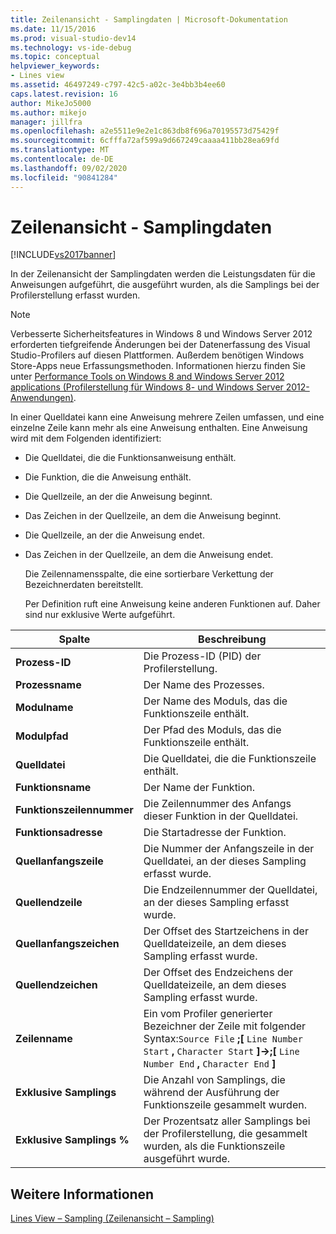 ```yaml
---
title: Zeilenansicht - Samplingdaten | Microsoft-Dokumentation
ms.date: 11/15/2016
ms.prod: visual-studio-dev14
ms.technology: vs-ide-debug
ms.topic: conceptual
helpviewer_keywords:
- Lines view
ms.assetid: 46497249-c797-42c5-a02c-3e4bb3b4ee60
caps.latest.revision: 16
author: MikeJo5000
ms.author: mikejo
manager: jillfra
ms.openlocfilehash: a2e5511e9e2e1c863db8f696a70195573d75429f
ms.sourcegitcommit: 6cfffa72af599a9d667249caaaa411bb28ea69fd
ms.translationtype: MT
ms.contentlocale: de-DE
ms.lasthandoff: 09/02/2020
ms.locfileid: "90841284"
---
```

# <a name="lines-view---sampling-data"></a>Zeilenansicht - Samplingdaten
[!INCLUDE[vs2017banner](../includes/vs2017banner.md)]

In der Zeilenansicht der Samplingdaten werden die Leistungsdaten für die Anweisungen aufgeführt, die ausgeführt wurden, als die Samplings bei der Profilerstellung erfasst wurden.  
  
> [!NOTE]
> Verbesserte Sicherheitsfeatures in Windows 8 und Windows Server 2012 erforderten tiefgreifende Änderungen bei der Datenerfassung des Visual Studio-Profilers auf diesen Plattformen. Außerdem benötigen Windows Store-Apps neue Erfassungsmethoden. Informationen hierzu finden Sie unter [Performance Tools on Windows 8 and Windows Server 2012 applications (Profilerstellung für Windows 8- und Windows Server 2012-Anwendungen)](../profiling/performance-tools-on-windows-8-and-windows-server-2012-applications.md).  
  
 In einer Quelldatei kann eine Anweisung mehrere Zeilen umfassen, und eine einzelne Zeile kann mehr als eine Anweisung enthalten. Eine Anweisung wird mit dem Folgenden identifiziert:  
  
- Die Quelldatei, die die Funktionsanweisung enthält.  
  
- Die Funktion, die die Anweisung enthält.  
  
- Die Quellzeile, an der die Anweisung beginnt.  
  
- Das Zeichen in der Quellzeile, an dem die Anweisung beginnt.  
  
- Die Quellzeile, an der die Anweisung endet.  
  
- Das Zeichen in der Quellzeile, an dem die Anweisung endet.  
  
  Die Zeilennamensspalte, die eine sortierbare Verkettung der Bezeichnerdaten bereitstellt.  
  
  Per Definition ruft eine Anweisung keine anderen Funktionen auf. Daher sind nur exklusive Werte aufgeführt.  
  
|Spalte|Beschreibung|  
|------------|-----------------|  
|**Prozess-ID**|Die Prozess-ID (PID) der Profilerstellung.|  
|**Prozessname**|Der Name des Prozesses.|  
|**Modulname**|Der Name des Moduls, das die Funktionszeile enthält.|  
|**Modulpfad**|Der Pfad des Moduls, das die Funktionszeile enthält.|  
|**Quelldatei**|Die Quelldatei, die die Funktionszeile enthält.|  
|**Funktionsname**|Der Name der Funktion.|  
|**Funktionszeilennummer**|Die Zeilennummer des Anfangs dieser Funktion in der Quelldatei.|  
|**Funktionsadresse**|Die Startadresse der Funktion.|  
|**Quellanfangszeile**|Die Nummer der Anfangszeile in der Quelldatei, an der dieses Sampling erfasst wurde.|  
|**Quellendzeile**|Die Endzeilennummer der Quelldatei, an der dieses Sampling erfasst wurde.|  
|**Quellanfangszeichen**|Der Offset des Startzeichens in der Quelldateizeile, an dem dieses Sampling erfasst wurde.|  
|**Quellendzeichen**|Der Offset des Endzeichens der Quelldateizeile, an dem dieses Sampling erfasst wurde.|  
|**Zeilenname**|Ein vom Profiler generierter Bezeichner der Zeile mit folgender Syntax:`Source File` **;[** `Line Number Start` **,** `Character Start` **]->;[** `Line Number End` **,** `Character End` **]**|  
|**Exklusive Samplings**|Die Anzahl von Samplings, die während der Ausführung der Funktionszeile gesammelt wurden.|  
|**Exklusive Samplings %**|Der Prozentsatz aller Samplings bei der Profilerstellung, die gesammelt wurden, als die Funktionszeile ausgeführt wurde.|  
  
## <a name="see-also"></a>Weitere Informationen  
 [Lines View – Sampling (Zeilenansicht – Sampling)](../profiling/lines-view-dotnet-memory-sampling-data.md)
